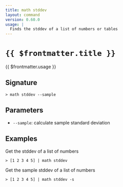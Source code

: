 ```yaml
---
title: math stddev
layout: command
version: 0.60.0
usage: |
  Finds the stddev of a list of numbers or tables
---
```


# `{{ $frontmatter.title }}`

<div style='white-space: pre-wrap;'>{{ $frontmatter.usage }}</div>

## Signature

`> math stddev --sample`

## Parameters

- `--sample`: calculate sample standard deviation

## Examples

Get the stddev of a list of numbers

```shell
> [1 2 3 4 5] | math stddev
```

Get the sample stddev of a list of numbers

```shell
> [1 2 3 4 5] | math stddev -s
```

